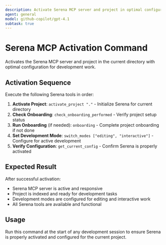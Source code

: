```yaml
---
description: Activate Serena MCP server and project in optimal configuration
agent: general
model: github-copilot/gpt-4.1
subtask: true
---
```


# Serena MCP Activation Command

Activates the Serena MCP server and project in the current directory with optimal configuration for development work.

## Activation Sequence

Execute the following Serena tools in order:

1. **Activate Project**: `activate_project "."` - Initialize Serena for current directory
2. **Check Onboarding**: `check_onboarding_performed` - Verify project setup status
3. **Run Onboarding** (if needed): `onboarding` - Complete project onboarding if not done
4. **Set Development Mode**: `switch_modes ["editing", "interactive"]` - Configure for active development
5. **Verify Configuration**: `get_current_config` - Confirm Serena is properly activated

## Expected Result

After successful activation:

- Serena MCP server is active and responsive
- Project is indexed and ready for development tasks
- Development modes are configured for editing and interactive work
- All Serena tools are available and functional

## Usage

Run this command at the start of any development session to ensure Serena is properly activated and configured for the current project.
